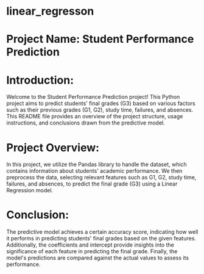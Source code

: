 # linear_regresson

# Project Name: Student Performance Prediction
# Introduction:
Welcome to the Student Performance Prediction project! This Python project aims to predict students' final grades (G3) based on various factors such as their previous grades (G1, G2), study time, failures, and absences. This README file provides an overview of the project structure, usage instructions, and conclusions drawn from the predictive model.

# Project Overview:
In this project, we utilize the Pandas library to handle the dataset, which contains information about students' academic performance. We then preprocess the data, selecting relevant features such as G1, G2, study time, failures, and absences, to predict the final grade (G3) using a Linear Regression model.

# Conclusion:
The predictive model achieves a certain accuracy score, indicating how well it performs in predicting students' final grades based on the given features. Additionally, the coefficients and intercept provide insights into the significance of each feature in predicting the final grade. Finally, the model's predictions are compared against the actual values to assess its performance.
